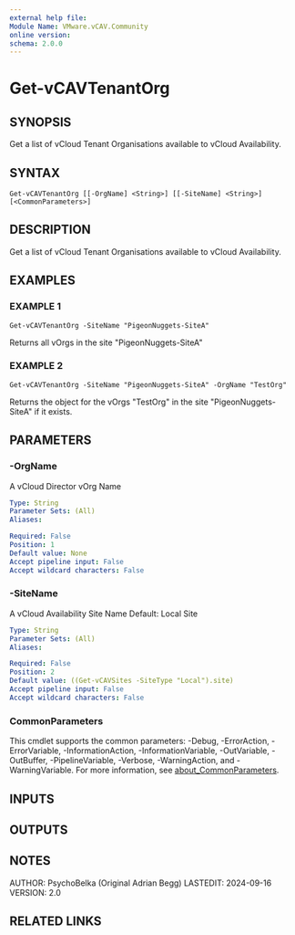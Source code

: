 ```yaml
---
external help file:
Module Name: VMware.vCAV.Community
online version:
schema: 2.0.0
---
```


# Get-vCAVTenantOrg

## SYNOPSIS
Get a list of vCloud Tenant Organisations available to vCloud Availability.

## SYNTAX

```
Get-vCAVTenantOrg [[-OrgName] <String>] [[-SiteName] <String>] [<CommonParameters>]
```

## DESCRIPTION
Get a list of vCloud Tenant Organisations available to vCloud Availability.

## EXAMPLES

### EXAMPLE 1
```
Get-vCAVTenantOrg -SiteName "PigeonNuggets-SiteA"
```

Returns all vOrgs in the  site "PigeonNuggets-SiteA"

### EXAMPLE 2
```
Get-vCAVTenantOrg -SiteName "PigeonNuggets-SiteA" -OrgName "TestOrg"
```

Returns the object for the vOrgs "TestOrg" in the  site "PigeonNuggets-SiteA" if it exists.

## PARAMETERS

### -OrgName
A vCloud Director vOrg Name

```yaml
Type: String
Parameter Sets: (All)
Aliases:

Required: False
Position: 1
Default value: None
Accept pipeline input: False
Accept wildcard characters: False
```

### -SiteName
A vCloud Availability Site Name
Default: Local Site

```yaml
Type: String
Parameter Sets: (All)
Aliases:

Required: False
Position: 2
Default value: ((Get-vCAVSites -SiteType "Local").site)
Accept pipeline input: False
Accept wildcard characters: False
```

### CommonParameters
This cmdlet supports the common parameters: -Debug, -ErrorAction, -ErrorVariable, -InformationAction, -InformationVariable, -OutVariable, -OutBuffer, -PipelineVariable, -Verbose, -WarningAction, and -WarningVariable. For more information, see [about_CommonParameters](http://go.microsoft.com/fwlink/?LinkID=113216).

## INPUTS

## OUTPUTS

## NOTES
AUTHOR: PsychoBelka (Original Adrian Begg)
LASTEDIT: 2024-09-16
VERSION: 2.0

## RELATED LINKS
